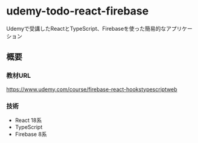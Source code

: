 # udemy-todo-react-firebase

Udemyで受講したReactとTypeScript、Firebaseを使った簡易的なアプリケーション
## 概要
### 教材URL
https://www.udemy.com/course/firebase-react-hookstypescriptweb
### 技術
- React 18系
- TypeScript
- Firebase 8系
